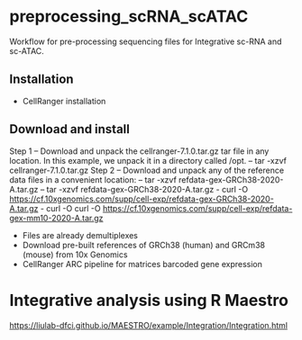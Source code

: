 <!-- GETTING STARTED -->

# preprocessing_scRNA_scATAC
Workflow for pre-processing sequencing files for Integrative sc-RNA and sc-ATAC.

## Installation
- CellRanger installation
## Download and install
Step 1 – Download and unpack the cellranger-7.1.0.tar.gz tar file in any location. In this example, we unpack it in a directory called /opt.
       – tar -xzvf cellranger-7.1.0.tar.gz
Step 2 – Download and unpack any of the reference data files in a convenient location:
       – tar -xzvf refdata-gex-GRCh38-2020-A.tar.gz
       – tar -xzvf refdata-gex-GRCh38-2020-A.tar.gz
       - curl -O https://cf.10xgenomics.com/supp/cell-exp/refdata-gex-GRCh38-2020-A.tar.gz
       - curl -O curl -O https://cf.10xgenomics.com/supp/cell-exp/refdata-gex-mm10-2020-A.tar.gz 



* Files are already demultiplexes
* Download pre-built references of GRCh38 (human) and GRCm38 (mouse) from 10x Genomics
* CellRanger ARC pipeline for matrices barcoded gene expression














# Integrative analysis using R Maestro 
https://liulab-dfci.github.io/MAESTRO/example/Integration/Integration.html
